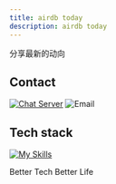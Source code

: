 ```yaml
---
title: airdb today
description: airdb today
---
```


分享最新的动向

## Contact

[![Chat Server](https://img.shields.io/badge/chat-discord-7289da.svg)](https://discord.gg/FSWXq4DmEj)
![Email](https://img.shields.io/badge/-info@airdb.com-green?style=flat&logo=Email&logoColor=white)

## Tech stack

[![My Skills](https://skillicons.dev/icons?i=github,aws,gcp,azure,linux,bash,vim,git,kubernetes,docker,jenkins,nginx,grafana,vscode,nodejs,vscode,c,vue,go,lua,unity,ts,py,figma,svg,ps,postgres,raspberrypi,redis,bsd&perline=10)](https://skillicons.dev)

Better Tech Better Life
